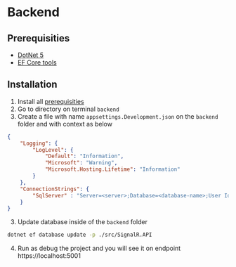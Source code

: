 # Backend

## Prerequisities
- [DotNet 5](https://dotnet.microsoft.com/download/dotnet/5.0)
- [EF Core tools](https://docs.microsoft.com/en-us/ef/core/cli/dotnet)

## Installation
1. Install all [prerequisities](prerequisities)
2. Go to directory on terminal `backend`
3. Create a file with name `appsettings.Development.json` on the `backend` folder and with context as below
```json
{
    "Logging": {
        "LogLevel": {
            "Default": "Information",
            "Microsoft": "Warning",
            "Microsoft.Hosting.Lifetime": "Information"
        }
    },
    "ConnectionStrings": {
        "SqlServer" : "Server=<server>;Database=<database-name>;User Id=<username>;Password=<password>;"
    }
}
```
3. Update database inside of the `backend` folder
```bash
dotnet ef database update -p ./src/SignalR.API
```
4. Run as debug the project and you will see it on endpoint https://localhost:5001
